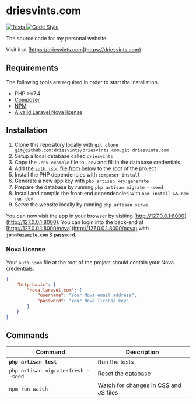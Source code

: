 # driesvints.com

<a href="https://github.com/driesvints/driesvints.com/actions?query=workflow%3ATests">
    <img src="https://github.com/driesvints/driesvints.com/workflows/Tests/badge.svg" alt="Tests">
</a>
<a href="https://github.styleci.io/repos/12023173">
    <img src="https://github.styleci.io/repos/12023173/shield?style=flat" alt="Code Style">
</a>

The source code for my personal website.

Visit it at [https://driesvints.com](https://driesvints.com)

## Requirements

The following tools are required in order to start the installation.

- PHP >=7.4
- [Composer](https://getcomposer.org/download/)
- [NPM](https://docs.npmjs.com/downloading-and-installing-node-js-and-npm)
- [A valid Laravel Nova license](https://nova.laravel.com)

## Installation

1. Clone this repository locally with `git clone git@github.com:driesvints/driesvints.com.git driesvints.com`
2. Setup a local database called `driesvints`
3. Copy the `.env.example` file to `.env` and fill in the database credentials
4. Add [the `auth.json` file from below](#nova-license) to the root of the project
5. Install the PHP dependencies with `composer install` 
6. Generate a new app key with `php artisan key:generate`
7. Prepare the database by running `php artisan migrate --seed` 
8. Install and compile the front-end dependencies with `npm install && npm run dev`
9. Serve the website locally by running `php artisan serve`

You can now visit the app in your browser by visiting [http://127.0.0.1:8000](http://127.0.0.1:8000). You can login into the back-end at [http://127.0.0.1:8000/nova](http://127.0.0.1:8000/nova) with **`john@example.com`** & **`password`**.

### Nova License

Your `auth.json` file at the root of the project should contain your Nova credentials:

```json
{
    "http-basic": {
        "nova.laravel.com": {
            "username": "Your Nova email address",
            "password": "Your Nova license key"
        }
    }
}
```

## Commands

Command | Description
--- | ---
**`php artisan test`** | Run the tests
`php artisan migrate:fresh --seed` | Reset the database
`npm run watch` | Watch for changes in CSS and JS files
